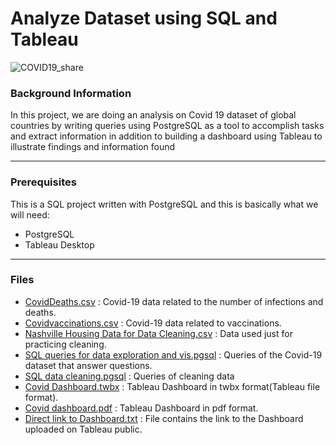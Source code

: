 # Analyze Dataset using SQL and Tableau 

![COVID19_share](https://github.com/ahmedmonged/Data-analysis-using-SQL-and-Tableau/assets/69379730/8b1cfa73-9d69-48a0-8b33-ae3d0d4ba992)


### Background Information

In this project, we are doing an analysis on Covid 19 dataset of global countries by writing queries using PostgreSQL as a tool to accomplish tasks 
and extract information in addition to building a dashboard using Tableau to illustrate findings and information found

--------------------------------------------------------------------------


### Prerequisites

This is a SQL project written with PostgreSQL and this is basically what we will need:
- PostgreSQL
- Tableau Desktop

--------------------------------------------------------------------------


### Files

- [CovidDeaths.csv](https://github.com/ahmedmonged/Data-analysis-using-SQL-and-Tableau/blob/main/Data/CovidDeaths.csv) : Covid-19 data related to the number of infections and deaths.
- [Covidvaccinations.csv](https://github.com/ahmedmonged/Data-analysis-using-SQL-and-Tableau/blob/main/Data/Covidvaccinations.csv) : Covid-19 data related to vaccinations.
- [Nashville Housing Data for Data Cleaning.csv](https://github.com/ahmedmonged/Data-analysis-using-SQL-and-Tableau/blob/main/Data/Nashville%20Housing%20Data%20for%20Data%20Cleaning.csv) : Data used just for practicing cleaning.
- [SQL queries for data exploration and vis.pgsql](https://github.com/ahmedmonged/Data-analysis-using-SQL-and-Tableau/blob/main/SQL%20queries/SQL%20queries%20for%20data%20exploration%20and%20vis.pgsql) : Queries of the Covid-19 dataset that answer questions.
- [SQL data cleaning.pgsql](https://github.com/ahmedmonged/Data-analysis-using-SQL-and-Tableau/blob/main/SQL%20queries/SQL%20data%20cleaning.pgsql) : Queries of cleaning data
- [Covid Dashboard.twbx](https://github.com/ahmedmonged/Data-analysis-using-SQL-and-Tableau/blob/main/Tableau%20Dashboard/Covid%20Dashboard.twbx) : Tableau Dashboard in twbx format(Tableau file format).
- [Covid dashboard.pdf](https://github.com/ahmedmonged/Data-analysis-using-SQL-and-Tableau/blob/main/Tableau%20Dashboard/Covid%20dashboard.pdf) : Tableau Dashboard in pdf format.
- [Direct link to Dashboard.txt](https://github.com/ahmedmonged/Data-analysis-using-SQL-and-Tableau/blob/main/Tableau%20Dashboard/Direct%20link%20to%20Dashboard.txt) : File contains the link to the Dashboard uploaded on Tableau public.

